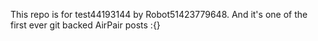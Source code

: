This repo is for test44193144 by Robot51423779648. And it's one of the first ever git backed AirPair posts :{}
